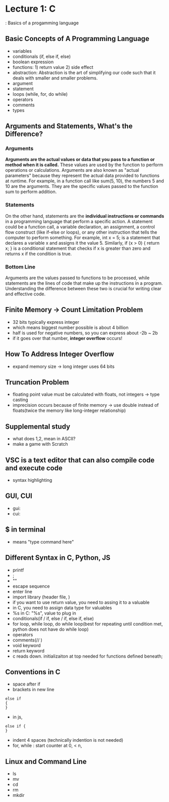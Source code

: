 # Lecture 1: C
: Basics of a progamming language

## Basic Concepts of A Programming Language
- variables
- conditionals (if, else if, else)
- boolean expression
- functions: 1) return value 2) side effect
- abstraction: Abstraction is the art of simplifying our code such that it deals with smaller and smaller problems.
- argument
- statement
- loops (while, for, do while)
- operators
- comments
- types

## Arguments and Statements, What's the Difference?
### Arguments

**Arguments are the actual values or data that you pass to a function or method when it is called.** These values are used by the function to perform operations or calculations. Arguments are also known as "actual parameters" because they represent the actual data provided to functions at runtime.
For example, in a function call like sum(5, 10), the numbers 5 and 10 are the arguments. They are the specific values passed to the function sum to perform addition.
### Statements

On the other hand, statements are the **individual instructions or commands** in a programming language that perform a specific action. A statement could be a function call, a variable declaration, an assignment, a control flow construct (like if-else or loops), or any other instruction that tells the computer to perform something.
For example, int x = 5; is a statement that declares a variable x and assigns it the value 5. Similarly, if (x > 0) { return x; } is a conditional statement that checks if x is greater than zero and returns x if the condition is true.
### Bottom Line
Arguments are the values passed to functions to be processed, while statements are the lines of code that make up the instructions in a program. Understanding the difference between these two is crucial for writing clear and effective code.


## Finite Memory -> Count Limitation Problem
- 32 bits typically express integer
- which means biggest number possible is about 4 billion
- half is used for negative numbers, so you can express about -2b ~ 2b
- if it goes over that number, **integer overflow** occurs!

## How To Address Integer Overflow
- expand memory size -> long integer uses 64 bits

## Truncation Problem
- floating point value must be calculated with floats, not integers -> type casting
- imprecision occurs because of finite memory -> use double instead of floats(twice the memory like long-integer relationship)

## Supplemental study
- what does 1,2, mean in ASCII?
- make a game with Scratch

## VSC is a text editor that can also compile code and execute code
- syntax highlighting

## GUI, CUI
- gui:
- cui:

## $ in terminal
- means "type command here"

## Different Syntax in C, Python, JS
- printf
- ;
- ""
- escape sequence
- enter line
- import library (header file, )
- if you want to use return value, you need to assing it to a valuable
- in C, you need to assign data type for valuables
- %s in C: "%s", value to plug in
- conditionals(if / if, else / if, else if, else)
- for loop, while loop, do while loop(best for repeating until condition met, python does not have do while loop)
- operators
- comments(// )
- void keyword
- return keyword
- c reads down. initializaiton at top needed for functions defined beneath;


## Conventions in C
- space after if
- brackets in new line
```
else if
{
}
```
- in js,
```
else if {
}
```
- indent 4 spaces (technically indention is not needed)
- for, while : start counter at 0, < n,

## Linux and Command Line
- ls
- mv
- cd
- rm
- mkdir
